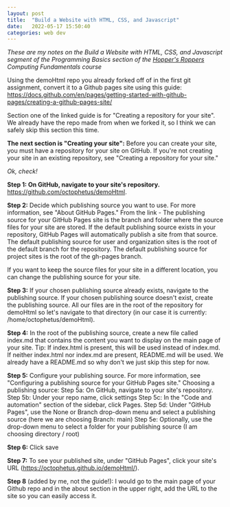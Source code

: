```yaml
---
layout: post
title:  "Build a Website with HTML, CSS, and Javascript"
date:   2022-05-17 15:50:40
categories: web dev
---
```

*These are my notes on the Build a Website with HTML, CSS, and Javascript segment of the Programming Basics section of the [Hopper's Roppers](https://www.roppers.org/) Computing Fundamentals course*

Using the demoHtml repo you already forked off of in the first git assignment, convert it to a Github pages site using this guide: <https://docs.github.com/en/pages/getting-started-with-github-pages/creating-a-github-pages-site/>

Section one of the linked guide is for "Creating a repository for your site". We already have the repo made from when we forked it, so I think we can safely skip this section this time.

**The next section is "Creating your site":**
Before you can create your site, you must have a repository for your site on GitHub. If you're not creating your site in an existing repository, see "Creating a repository for your site."
	
*Ok, check!*
	
**Step 1: On GitHub, navigate to your site's repository.**
<https://github.com/octophetus/demoHtml>.
	
**Step 2:** Decide which publishing source you want to use. For more information, see "About GitHub Pages."
From the link - The publishing source for your GitHub Pages site is the branch and folder where the source files for your site are stored. If the default publishing source exists in your repository, GitHub Pages will automatically publish a site from that source. The default publishing source for user and organization sites is the root of the default branch for the repository. The default publishing source for project sites is the root of the gh-pages branch.
		
If you want to keep the source files for your site in a different location, you can change the publishing source for your site.
	
**Step 3:** If your chosen publishing source already exists, navigate to the publishing source. If your chosen publishing source doesn't exist, create the publishing source.
All our files are in the root of the repository for demoHtml so let's navigate to that directory (in our case it is currently: /home/octophetus/demoHtml).
		
**Step 4:** In the root of the publishing source, create a new file called index.md that contains the content you want to display on the main page of your site. Tip: If index.html is present, this will be used instead of index.md. If neither index.html nor index.md are present, README.md will be used.
We already have a README.md so why don't we just skip this step for now.
	
**Step 5:** Configure your publishing source. For more information, see "Configuring a publishing source for your GitHub Pages site."
Choosing a publishing source:
Step 5a: On GitHub, navigate to your site's repository.
Step 5b: Under your repo name, click settings
Step 5c: In the "Code and automation" section of the sidebar, click Pages.
Step 5d: Under "GitHub Pages", use the None or Branch drop-down menu and select a publishing source (here we are choosing Branch: main)
Step 5e: Optionally, use the drop-down menu to select a folder for your publishing source (I am choosing directory / root)
	
**Step 6:** Click save
	
**Step 7:** To see your published site, under "GitHub Pages", click your site's URL (<https://octophetus.github.io/demoHtml/>).
			
**Step 8** (added by me, not the guide!): I would go to the main page of your Github repo and in the about section in the upper right, add the URL to the site so you can easily access it.

